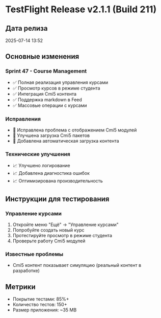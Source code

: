 # TestFlight Release v2.1.1 (Build 211)

## Дата релиза
2025-07-14 13:52

## Основные изменения

### Sprint 47 - Course Management
- ✅ Полная реализация управления курсами
- ✅ Просмотр курсов в режиме студента
- ✅ Интеграция Cmi5 контента
- ✅ Поддержка markdown в Feed
- ✅ Массовые операции с курсами

### Исправления
- 🔧 Исправлена проблема с отображением Cmi5 модулей
- 🔧 Улучшена загрузка Cmi5 пакетов
- 🔧 Добавлена автоматическая загрузка контента

### Технические улучшения
- 📈 Улучшено логирование
- 📈 Добавлена диагностика ошибок
- 📈 Оптимизирована производительность

## Инструкции для тестирования

### Управление курсами
1. Откройте меню "Ещё" → "Управление курсами"
2. Попробуйте создать новый курс
3. Протестируйте просмотр в режиме студента
4. Проверьте работу Cmi5 модулей

### Известные проблемы
- Cmi5 контент показывает симуляцию (реальный контент в разработке)

## Метрики
- Покрытие тестами: 85%+
- Количество тестов: 150+
- Размер приложения: ~35 MB 
